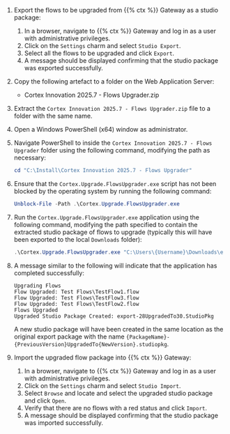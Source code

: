 1. Export the flows to be upgraded from {{% ctx %}} Gateway as a studio package:
    1. In a browser, navigate to {{% ctx %}} Gateway and log in as a user with administrative privileges.
    1. Click on the `Settings` charm and select `Studio Export`.
    1. Select all the flows to be upgraded and click `Export`.
    1. A message should be displayed confirming that the studio package was exported successfully.

1. Copy the following artefact to a folder on the Web Application Server:
   * Cortex Innovation 2025.7 - Flows Upgrader.zip
1. Extract the `Cortex Innovation 2025.7 - Flows Upgrader.zip` file to a folder with the same name.
1. Open a Windows PowerShell (x64) window as administrator.
1. Navigate PowerShell to inside the `Cortex Innovation 2025.7 - Flows Upgrader` folder using the following command, modifying the path as necessary:

    ```powershell
    cd "C:\Install\Cortex Innovation 2025.7 - Flows Upgrader"
    ```

1. Ensure that the `Cortex.Upgrade.FlowsUpgrader.exe` script has not been blocked by the operating system by running the following command:

    ```powershell
    Unblock-File -Path .\Cortex.Upgrade.FlowsUpgrader.exe
    ```

1. Run the `Cortex.Upgrade.FlowsUpgrader.exe` application using the following command, modifying the path specified to contain the extracted studio package of flows to upgrade (typically this will have been exported to the local `Downloads` folder):

    ```powershell
    .\Cortex.Upgrade.FlowsUpgrader.exe "C:\Users\{Username}\Downloads\export.studiopkg"
    ```

1. A message similar to the following will indicate that the application has completed successfully:

    ```text
    Upgrading Flows
    Flow Upgraded: Test Flows\TestFlow1.flow
    Flow Upgraded: Test Flows\TestFlow3.flow
    Flow Upgraded: Test Flows\TestFlow2.flow
    Flows Upgraded
    Upgraded Studio Package Created: export-28UpgradedTo30.StudioPkg
    ```

    A new studio package will have been created in the same location as the original export package with the name `{PackageName}-{PreviousVersion}UpgradedTo{NewVersion}.studiopkg`.
1. Import the upgraded flow package into {{% ctx %}} Gateway:
    1. In a browser, navigate to {{% ctx %}} Gateway and log in as a user with administrative privileges.
    1. Click on the `Settings` charm and select `Studio Import`.
    1. Select `Browse` and locate and select the upgraded studio package and click `Open`.
    1. Verify that there are no flows with a red status and click `Import`.
    1. A message should be displayed confirming that the studio package was imported successfully.
